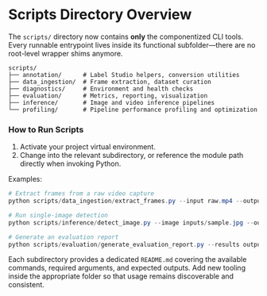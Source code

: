 # Scripts Directory Overview

The `scripts/` directory now contains **only** the componentized CLI tools.
Every runnable entrypoint lives inside its functional subfolder—there are no
root-level wrapper shims anymore.

```
scripts/
├── annotation/      # Label Studio helpers, conversion utilities
├── data_ingestion/  # Frame extraction, dataset curation
├── diagnostics/     # Environment and health checks
├── evaluation/      # Metrics, reporting, visualization
├── inference/       # Image and video inference pipelines
└── profiling/       # Pipeline performance profiling and optimization
```

### How to Run Scripts

1. Activate your project virtual environment.
2. Change into the relevant subdirectory, or reference the module path
	directly when invoking Python.

Examples:

```powershell
# Extract frames from a raw video capture
python scripts/data_ingestion/extract_frames.py --input raw.mp4 --output outputs/frames

# Run single-image detection
python scripts/inference/detect_image.py --image inputs/sample.jpg --output outputs/annotated.jpg

# Generate an evaluation report
python scripts/evaluation/generate_evaluation_report.py --results outputs/pipeline_results.csv
```

Each subdirectory provides a dedicated `README.md` covering the available
commands, required arguments, and expected outputs. Add new tooling inside the
appropriate folder so that usage remains discoverable and consistent.
